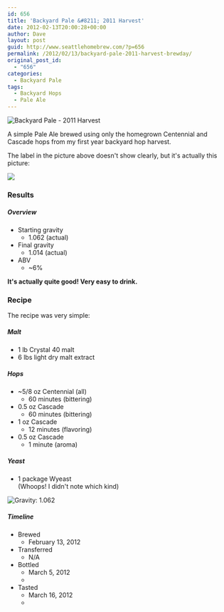 ```yaml
---
id: 656
title: 'Backyard Pale &#8211; 2011 Harvest'
date: 2012-02-13T20:00:28+00:00
author: Dave
layout: post
guid: http://www.seattlehomebrew.com/?p=656
permalink: /2012/02/13/backyard-pale-2011-harvest-brewday/
original_post_id:
  - "656"
categories:
  - Backyard Pale
tags:
  - Backyard Hops
  - Pale Ale
---
```

<img class="aligncenter" src="/wp-content/uploads/2013/07/20130711-2008581-667x500.jpg" alt="Backyard Pale - 2011 Harvest" />

A simple Pale Ale brewed using only the homegrown Centennial and Cascade hops from my first year backyard hop harvest.

The label in the picture above doesn't show clearly, but it's actually this picture:

<!--more-->

<img src="/wp-content/uploads/2013/07/backyard-bw1-733x500.jpg" class="aligncenter" /> 

### Results

##### Overview

  * Starting gravity 
      * 1.062 (actual)
  * Final gravity 
      * 1.014 (actual)
  * ABV 
      * ~6% 

**It's actually quite good! Very easy to drink.**

### Recipe

The recipe was very simple:

##### Malt

  * 1 lb Crystal 40 malt
  * 6 lbs light dry malt extract

##### Hops

  * ~5/8 oz Centennial (all) 
      * 60 minutes (bittering)
  * 0.5 oz Cascade 
      * 60 minutes (bittering)
  * 1 oz Cascade 
      * 12 minutes (flavoring)
  * 0.5 oz Cascade 
      * 1 minute (aroma)

##### Yeast

  * 1 package Wyeast  
    (Whoops! I didn't note which kind) 

<img class="aligncenter" src="/wp-content/uploads/2013/07/img_02681-667x500.jpg" alt="Gravity: 1.062" /> 

##### Timeline

  * Brewed 
      * February 13, 2012
  * Transferred 
      * N/A
  * Bottled 
      * March 5, 2012
      * 
  * Tasted 
      * March 16, 2012
      * 